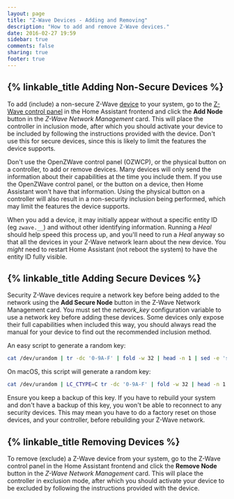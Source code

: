 ```yaml
---
layout: page
title: "Z-Wave Devices - Adding and Removing"
description: "How to add and remove Z-Wave devices."
date: 2016-02-27 19:59
sidebar: true
comments: false
sharing: true
footer: true
---
```


## {% linkable_title Adding Non-Secure Devices %}

To add (include) a non-secure Z-Wave [device](/docs/z-wave/devices/) to your system, go to the [Z-Wave control panel](/docs/z-wave/control-panel/) in the Home Assistant frontend and click the **Add Node** button in the *Z-Wave Network Management* card. This will place the controller in inclusion mode, after which you should activate your device to be included by following the instructions provided with the device. Don't use this for secure devices, since this is likely to limit the features the device supports.

<p class='note warning'>
Don't use the OpenZWave control panel (OZWCP), or the physical button on a controller, to add or remove devices. Many devices will only send the information about their capabilities at the time you include them. If you use the OpenZWave control panel, or the button on a device, then Home Assistant won't have that information. Using the physical button on a controller will also result in a non-security inclusion being performed, which may limit the features the device supports.
</p>

When you add a device, it may initially appear without a specific entity ID (eg `zwave.__`) and without other identifying information. Running a *Heal* should help speed this process up, and you'll need to run a *Heal* anyway so that all the devices in your Z-Wave network learn about the new device. You *might* need to restart Home Assistant (not reboot the system) to have the entity ID fully visible.

## {% linkable_title Adding Secure Devices %}

Security Z-Wave devices require a network key before being added to the network using the **Add Secure Node** button in the Z-Wave Network Management card. You must set the *network_key* configuration variable to use a network key before adding these devices. Some devices only expose their full capabilities when included this way, you should always read the manual for your device to find out the recommended inclusion method.

An easy script to generate a random key:
```bash
cat /dev/urandom | tr -dc '0-9A-F' | fold -w 32 | head -n 1 | sed -e 's/\(..\)/0x\1, /g' -e 's/, $//'
```

On macOS, this script will generate a random key:
```bash
cat /dev/urandom | LC_CTYPE=C tr -dc '0-9A-F' | fold -w 32 | head -n 1 | sed -e 's/\(..\)/0x\1, /g' -e 's/, $//'
```

<p class='note warning'>
Ensure you keep a backup of this key. If you have to rebuild your system and don't have a backup of this key, you won't be able to reconnect to any security devices. This may mean you have to do a factory reset on those devices, and your controller, before rebuilding your Z-Wave network.
</p>

## {% linkable_title Removing Devices %}

To remove (exclude) a Z-Wave device from your system, go to the Z-Wave control panel in the Home Assistant frontend and click the **Remove Node** button in the *Z-Wave Network Management* card. This will place the controller in exclusion mode, after which you should activate your device to be excluded by following the instructions provided with the device.

